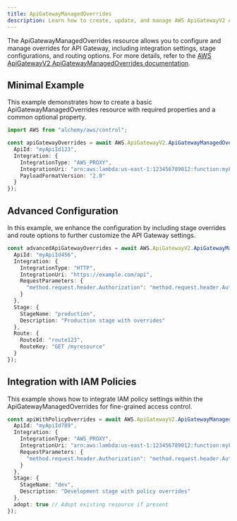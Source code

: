 ```yaml
---
title: ApiGatewayManagedOverrides
description: Learn how to create, update, and manage AWS ApiGatewayV2 ApiGatewayManagedOverrides using Alchemy Cloud Control.
---
```



The ApiGatewayManagedOverrides resource allows you to configure and manage overrides for API Gateway, including integration settings, stage configurations, and routing options. For more details, refer to the [AWS ApiGatewayV2 ApiGatewayManagedOverrides documentation](https://docs.aws.amazon.com/apigatewayv2/latest/userguide/).

## Minimal Example

This example demonstrates how to create a basic ApiGatewayManagedOverrides resource with required properties and a common optional property.

```ts
import AWS from "alchemy/aws/control";

const apiGatewayOverrides = await AWS.ApiGatewayV2.ApiGatewayManagedOverrides("defaultOverrides", {
  ApiId: "myApiId123",
  Integration: {
    IntegrationType: "AWS_PROXY",
    IntegrationUri: "arn:aws:lambda:us-east-1:123456789012:function:myFunction",
    PayloadFormatVersion: "2.0"
  }
});
```

## Advanced Configuration

In this example, we enhance the configuration by including stage overrides and route options to further customize the API Gateway settings.

```ts
const advancedApiGatewayOverrides = await AWS.ApiGatewayV2.ApiGatewayManagedOverrides("advancedOverrides", {
  ApiId: "myApiId456",
  Integration: {
    IntegrationType: "HTTP",
    IntegrationUri: "https://example.com/api",
    RequestParameters: {
      "method.request.header.Authorization": "method.request.header.Authorization"
    }
  },
  Stage: {
    StageName: "production",
    Description: "Production stage with overrides"
  },
  Route: {
    RouteId: "route123",
    RouteKey: "GET /myresource"
  }
});
```

## Integration with IAM Policies

This example shows how to integrate IAM policy settings within the ApiGatewayManagedOverrides for fine-grained access control.

```ts
const apiWithPolicyOverrides = await AWS.ApiGatewayV2.ApiGatewayManagedOverrides("policyOverrides", {
  ApiId: "myApiId789",
  Integration: {
    IntegrationType: "AWS_PROXY",
    IntegrationUri: "arn:aws:lambda:us-east-1:123456789012:function:myFunction",
    RequestParameters: {
      "method.request.header.Authorization": "method.request.header.Authorization"
    }
  },
  Stage: {
    StageName: "dev",
    Description: "Development stage with policy overrides"
  },
  adopt: true // Adopt existing resource if present
});
```
